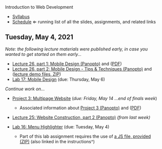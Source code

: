 Introduction to Web Development

- [Syllabus](syllabus.md)
- [Schedule](schedule.md)   &lArr; running list of all the slides, assignments, and related links

## Tuesday, May 4, 2021

*Note: the following lecture materials were published early, in case you wanted to get started on them early...*

- [Lecture 26, part 1: Mobile Design (Panopto)](https://rochester.hosted.panopto.com/Panopto/Pages/Viewer.aspx?id=a6506ee8-f86d-4840-88fd-ad1c013a1ea9) and ([PDF](26-mobile-design/mobile-design.pdf))
- [Lecture 26, part 2: Mobile Design - Tips & Techniques (Panopto)](https://rochester.hosted.panopto.com/Panopto/Pages/Viewer.aspx?id=1f13bf0d-9c0e-4e77-9ec9-ad1d00fc451c) and ([lecture demo files, ZIP](26-mobile-design/mobile-design_demos.zip))
- [Lab 17: Mobile Design](lab17-mobile-design/instructions.md) (due: Thursday, May 6)

*Continue work on...*

- [Project 3: Multipage Website](project03-multipage-website/instructions.md) (*due: Friday, May 14 ...end of finals week*)
  - Associated information about [Project 3 (Panopto)](https://rochester.hosted.panopto.com/Panopto/Pages/Viewer.aspx?id=302b9982-c4e4-4795-b935-ad0800e4d405) and ([PDF](20-project3-instructions/project3-structure.pdf))

- [Lecture 25: Website Construction, part 2 (Panopto)](https://rochester.hosted.panopto.com/Panopto/Pages/Viewer.aspx?id=870af5db-c1c5-4a8b-80c1-ad150173f9af) *(from last week)*
- [Lab 16: Menu Highlighter](lab16-menu-highlighter/instructions.md) (due: Tuesday, May 4)
  - Part of this lab assignment requires the use of [a JS file, provided (ZIP)](lab16-menu-highlighter/menu-highlighter.zip) (also linked in the instructions^)

